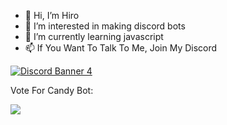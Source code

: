 - 👋 Hi, I’m Hiro
- 👀 I’m interested in making discord bots
- 🌱 I’m currently learning javascript
- 📫 If You Want To Talk To Me, Join My Discord 


<a href="https://discord.gg/dWUKbsZhBU"><img src="https://discordapp.com/api/guilds/731250770472861777/widget.png?style=banner4" alt="Discord Banner 4"/>
</a>


Vote For Candy Bot:


<a href="https://discordbotlist.com/bots/852490554695483402/upvote"><img src="https://discordbotlist.com/api/v1/bots/852490554695483402/widget"></a>
<!---
CandyBotDJS/CandyBotDJS is a ✨ special ✨ repository because its `README.md` (this file) appears on your GitHub profile.
You can click the Preview link to take a look at your changes.
--->
